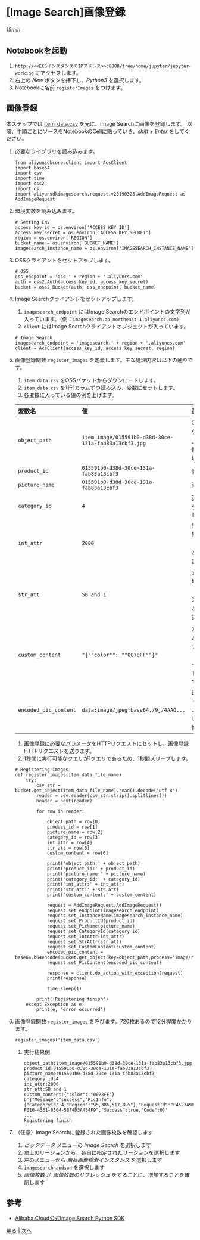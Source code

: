 # [Image Search]画像登録
###### 15min

## Notebookを起動
1. `http://<<ECSインスタンスのIPアドレス>>:8888/tree/home/jupyter/jupyter-working` にアクセスします。
1. 右上の *New* ボタンを押下し、*Python3* を選択します。
1. Notebookに名前 `registerImages` をつけます。

## 画像登録
本ステップでは [item_data.csv](item_data.csv) を元に、Image Searchに画像を登録します。
以降、手順ごとにソースをNotebookのCellに貼っていき、*shift + Enter* をしてください。
1. 必要なライブラリを読み込みます。
    ```
    from aliyunsdkcore.client import AcsClient
    import base64
    import csv
    import time
    import oss2
    import os
    import aliyunsdkimagesearch.request.v20190325.AddImageRequest as AddImageRequest
    ```
1. 環境変数を読み込みます。
    ```
    # Setting ENV
    access_key_id = os.environ['ACCESS_KEY_ID']
    access_key_secret = os.environ['ACCESS_KEY_SECRET']
    region = os.environ['REGION']
    bucket_name = os.environ['BUCKET_NAME']
    imagesearch_instance_name = os.environ['IMAGESEARCH_INSTANCE_NAME']
    ```
1. OSSクライアントをセットアップします。
    ```
    # OSS
    oss_endpoint = 'oss-' + region + '.aliyuncs.com'
    auth = oss2.Auth(access_key_id, access_key_secret)
    bucket = oss2.Bucket(auth, oss_endpoint, bucket_name)
    ```
1. Image Searchクライアントをセットアップします。
    1. `imagesearch_endpoint` にはImage Searchのエンドポイントの文字列が入っています。（例：`imagesearch.ap-northeast-1.aliyuncs.com`）
    1. `client` にはImage Searchクライアントオブジェクトが入っています。
    ```
    # Image Search
    imagesearch_endpoint = 'imagesearch.' + region + '.aliyuncs.com'
    client = AcsClient(access_key_id, access_key_secret, region)
    ```
1. 画像登録関数 `register_images` を定義します。主な処理内容は以下の通りです。
    1. `item_data.csv` をOSSバケットからダウンロードします。
    1. `item_data.csv` を1行1カラムずつ読み込み、変数にセットします。
    1. 各変数に入っている値の例を上げます。

      |変数名|値|意味|
      |:---|:---|:---|
      |`object_path`|`item_image/015591b0-d38d-30ce-131a-fab83a13cbf3.jpg`|OSSバケット上の画像置き場|
      |`product_id`|`015591b0-d38d-30ce-131a-fab83a13cbf3`|商品ID|
      |`picture_name`|`015591b0-d38d-30ce-131a-fab83a13cbf3`|画像名|
      |`category_id`|`4`|画像カテゴリID|
      |`int_attr`|`2000`|整数型属性（価格として設定）|
      |`str_att`|`SB and 1`|文字列型属性（ブランド名として設定）|
      |`custom_content`|`"{""color"": ""0078FF""}"`|カスタムコンテンツ（カラーコードとして設定）|
      |`encoded_pic_content`|`data:image/jpeg;base64,/9j/4AAQ...`|Base64でエンコードした画像|
    1. [画像登録に必要なパラメータ](https://jp.alibabacloud.com/help/doc-detail/113679.htm)をHTTPリクエストにセットし、画像登録HTTPリクエストを送ります。
    1. 1秒間に実行可能なクエリが1クエリであるため、1秒間スリープします。
    ```
    # Registering images
    def register_images(item_data_file_name):
        try:
            csv_str = bucket.get_object(item_data_file_name).read().decode('utf-8')
            reader = csv.reader(csv_str.strip().splitlines())
            header = next(reader)

            for row in reader:

                object_path = row[0]
                product_id = row[1]
                picture_name = row[2]
                category_id = row[3]
                int_attr = row[4]
                str_att = row[5]
                custom_content = row[6]

                print('object_path:' + object_path)
                print('product_id:' + product_id)
                print('picture_name:' + picture_name)
                print('category_id:' + category_id)
                print('int_attr:' + int_attr)
                print('str_att:' + str_att)
                print('custom_content:' + custom_content)

                request = AddImageRequest.AddImageRequest()
                request.set_endpoint(imagesearch_endpoint)
                request.set_InstanceName(imagesearch_instance_name)
                request.set_ProductId(product_id)
                request.set_PicName(picture_name)
                request.set_CategoryId(category_id)
                request.set_IntAttr(int_attr)
                request.set_StrAttr(str_att)
                request.set_CustomContent(custom_content)
                encoded_pic_content = base64.b64encode(bucket.get_object(key=object_path,process='image/resize,l_512').read())
                request.set_PicContent(encoded_pic_content)

                response = client.do_action_with_exception(request)
                print(response)

                time.sleep(1)

            print('Registering finish')
        except Exception as e:
            print(e, 'error occurred')
    ```
1. 画像登録関数 `register_images` を呼びます。720枚あるので12分程度かかります。
    ```
    register_images('item_data.csv')
    ```
    1. 実行結果例
        ```
        object_path:item_image/015591b0-d38d-30ce-131a-fab83a13cbf3.jpg
        product_id:015591b0-d38d-30ce-131a-fab83a13cbf3
        picture_name:015591b0-d38d-30ce-131a-fab83a13cbf3
        category_id:4
        int_attr:2000
        str_att:SB and 1
        custom_content:{"color": "0078FF"}
        b'{"Message":"success","PicInfo":{"CategoryId":4,"Region":"95,386,517,895"},"RequestId":"F4527A98-F016-4361-8504-58F4D3A454F9","Success":true,"Code":0}'
        ...
        Registering finish
        ```
1. （任意）Image Searchに登録された画像枚数を確認します
    1. *ビックデータ* メニューの *Image Search* を選択します
    1. 左上のリージョンから、各自に指定されたリージョンを選択します
    1. 左のメニューから *商品画像検索インスタンス* を選択します
    1. `imagesearchhandson` を選択します
    1. *画像枚数* が *画像枚数のリフレッシュ* をするごとに、増加することを確認します

## 参考
- [Alibaba Cloud公式Image Search Python SDK](https://github.com/aliyun/aliyun-openapi-python-sdk/tree/master/aliyun-python-sdk-imagesearch)

[戻る](Step4.md) | [次へ](Step6.md)
